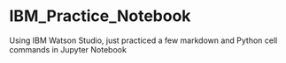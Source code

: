 # IBM_Practice_Notebook
Using IBM Watson Studio, just practiced a few markdown and Python cell commands in Jupyter Notebook
